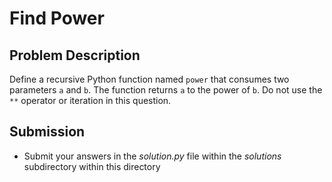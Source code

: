 # Find Power

## Problem Description
Define a recursive Python function named `power` that consumes two parameters `a` and `b`. The function returns `a` to the power of `b`. Do not use the `**` operator or iteration in this question.

## Submission
* Submit your answers in the *solution.py* file within the *solutions* subdirectory within this directory
